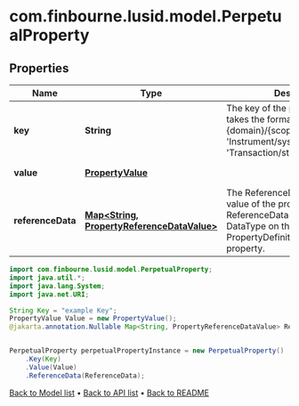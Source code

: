 # com.finbourne.lusid.model.PerpetualProperty

## Properties

Name | Type | Description | Notes
------------ | ------------- | ------------- | -------------
**key** | **String** | The key of the property. This takes the format {domain}/{scope}/{code} e.g. &#39;Instrument/system/Name&#39; or &#39;Transaction/strategy/quantsignal&#39;. | [default to String]
**value** | [**PropertyValue**](PropertyValue.md) |  | [optional] [default to PropertyValue]
**referenceData** | [**Map&lt;String, PropertyReferenceDataValue&gt;**](PropertyReferenceDataValue.md) | The ReferenceData linked to the value of the property. The ReferenceData is taken from the DataType on the PropertyDefinition that defines the property. | [optional] [readonly] [default to Map<String, PropertyReferenceDataValue>]

```java
import com.finbourne.lusid.model.PerpetualProperty;
import java.util.*;
import java.lang.System;
import java.net.URI;

String Key = "example Key";
PropertyValue Value = new PropertyValue();
@jakarta.annotation.Nullable Map<String, PropertyReferenceDataValue> ReferenceData = new Map<String, PropertyReferenceDataValue>();


PerpetualProperty perpetualPropertyInstance = new PerpetualProperty()
    .Key(Key)
    .Value(Value)
    .ReferenceData(ReferenceData);
```


[Back to Model list](../README.md#documentation-for-models) &#8226; [Back to API list](../README.md#documentation-for-api-endpoints) &#8226; [Back to README](../README.md)

